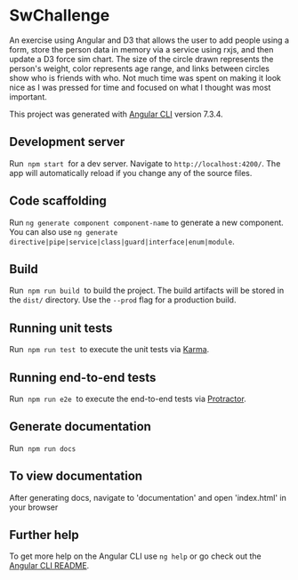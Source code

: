 # SwChallenge
An exercise using Angular and D3 that allows the user to add people using a form, store the person data in memory via a service using rxjs, and then update a D3 force sim chart. The size of the circle drawn represents the person's weight, color represents age range, and links between circles show who is friends with who. Not much time was spent on making it look nice as I was pressed for time and focused on what I thought was most important.

This project was generated with [Angular CLI](https://github.com/angular/angular-cli) version 7.3.4.

## Development server

Run &nbsp;`npm start`&nbsp; for a dev server. Navigate to `http://localhost:4200/`. The app will automatically reload if you change any of the source files.

## Code scaffolding

Run `ng generate component component-name` to generate a new component. You can also use `ng generate directive|pipe|service|class|guard|interface|enum|module`.

## Build

Run&nbsp; `npm run build`&nbsp; to build the project. The build artifacts will be stored in the `dist/` directory. Use the `--prod` flag for a production build.

## Running unit tests

Run&nbsp; `npm run test`&nbsp; to execute the unit tests via [Karma](https://karma-runner.github.io).

## Running end-to-end tests

Run&nbsp; `npm run e2e`&nbsp; to execute the end-to-end tests via [Protractor](http://www.protractortest.org/).

## Generate documentation
Run&nbsp; `npm run docs`&nbsp;

## To view documentation
After generating docs, navigate to 'documentation' and open 'index.html' in your browser

## Further help

To get more help on the Angular CLI use `ng help` or go check out the [Angular CLI README](https://github.com/angular/angular-cli/blob/master/README.md).
